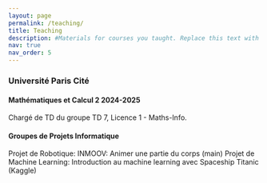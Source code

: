 ```yaml
---
layout: page
permalink: /teaching/
title: Teaching
description: #Materials for courses you taught. Replace this text with your description.
nav: true
nav_order: 5
---
```


### Université Paris Cité
#### Mathématiques et Calcul 2 2024-2025
 Chargé de TD du groupe TD 7, Licence 1 - Maths-Info.
<!-- Mettre les interros, corrections et possiblement exercices de TD + correction. -->

#### Groupes de Projets Informatique
 Projet de Robotique: INMOOV: Animer une partie du corps (main)
 Projet de Machine Learning: Introduction au machine learning avec Spaceship Titanic (Kaggle)